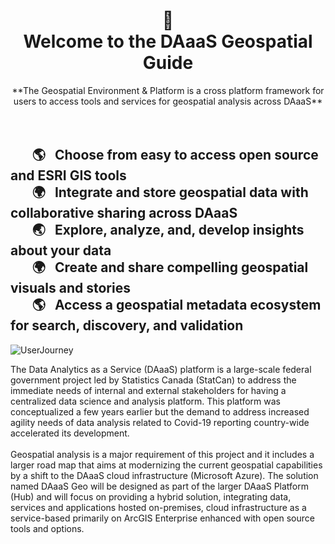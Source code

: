 # <center>:maple_leaf:</center><center> Welcome to the **DAaaS** **Geo**spatial Guide </center>

<center>**The Geospatial Environment & Platform is a cross platform framework for users to access tools and services for geospatial analysis across DAaaS**</center>
<br></br>


&nbsp;&nbsp;&nbsp;&nbsp;&nbsp;&nbsp; :earth_americas: &nbsp; Choose from easy to access open source and ESRI GIS tools <br>
&nbsp;&nbsp;&nbsp;&nbsp;&nbsp;&nbsp; :earth_africa: &nbsp;  Integrate and store geospatial data with collaborative
sharing across DAaaS <br>
&nbsp;&nbsp;&nbsp;&nbsp;&nbsp;&nbsp; :earth_asia: &nbsp;  Explore, analyze, and, develop insights about your data <br>
&nbsp;&nbsp;&nbsp;&nbsp;&nbsp;&nbsp; :earth_africa: &nbsp;  Create and share compelling geospatial visuals and stories <br>
&nbsp;&nbsp;&nbsp;&nbsp;&nbsp;&nbsp; :earth_americas: &nbsp;  Access a geospatial metadata ecosystem for search,
discovery, and validation <br>
---
![UserJourney](https://drive.google.com/uc?id=1xqIqbO_3aHqosD63pUsZWpF1zcyeTJ9W)</center>

The Data Analytics as a Service (DAaaS) platform is a large-scale federal government project led by Statistics Canada (StatCan) to address the immediate needs of internal and external stakeholders for having a centralized data science and analysis platform. This platform was conceptualized a few years earlier but the demand to address increased agility needs of data analysis related to Covid-19 reporting country-wide accelerated its development.
<br> <br>
Geospatial analysis is a major requirement of this project and it includes a larger road map that aims at modernizing the current geospatial capabilities by a shift to the DAaaS cloud infrastructure (Microsoft Azure). The solution named DAaaS Geo will be designed as part of the larger DAaaS Platform (Hub) and will focus on providing a hybrid solution, integrating data, services and applications hosted on-premises, cloud infrastructure as a service-based primarily on ArcGIS Enterprise enhanced with open source tools and options. 
<br>
